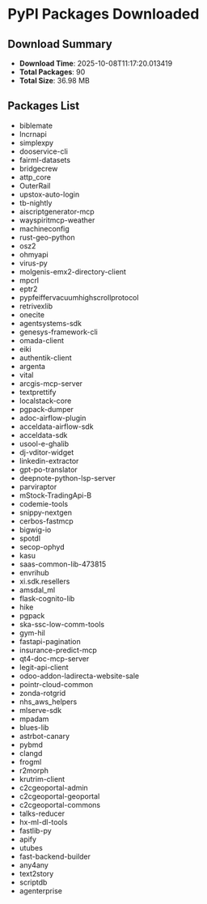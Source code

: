 # PyPI Packages Downloaded

## Download Summary
- **Download Time**: 2025-10-08T11:17:20.013419
- **Total Packages**: 90
- **Total Size**: 36.98 MB

## Packages List
- biblemate
- lncrnapi
- simplexpy
- dooservice-cli
- fairml-datasets
- bridgecrew
- attp_core
- OuterRail
- upstox-auto-login
- tb-nightly
- aiscriptgenerator-mcp
- wayspiritmcp-weather
- machineconfig
- rust-geo-python
- osz2
- ohmyapi
- virus-py
- molgenis-emx2-directory-client
- mpcrl
- eptr2
- pypfeiffervacuumhighscrollprotocol
- retrivexlib
- onecite
- agentsystems-sdk
- genesys-framework-cli
- omada-client
- eiki
- authentik-client
- argenta
- vital
- arcgis-mcp-server
- textprettify
- localstack-core
- pgpack-dumper
- adoc-airflow-plugin
- acceldata-airflow-sdk
- acceldata-sdk
- usool-e-ghalib
- dj-vditor-widget
- linkedin-extractor
- gpt-po-translator
- deepnote-python-lsp-server
- parviraptor
- mStock-TradingApi-B
- codemie-tools
- snippy-nextgen
- cerbos-fastmcp
- bigwig-io
- spotdl
- secop-ophyd
- kasu
- saas-common-lib-473815
- envrihub
- xi.sdk.resellers
- amsdal_ml
- flask-cognito-lib
- hike
- pgpack
- ska-ssc-low-comm-tools
- gym-hil
- fastapi-pagination
- insurance-predict-mcp
- qt4-doc-mcp-server
- legit-api-client
- odoo-addon-ladirecta-website-sale
- pointr-cloud-common
- zonda-rotgrid
- nhs_aws_helpers
- mlserve-sdk
- mpadam
- blues-lib
- astrbot-canary
- pybmd
- clangd
- frogml
- r2morph
- krutrim-client
- c2cgeoportal-admin
- c2cgeoportal-geoportal
- c2cgeoportal-commons
- talks-reducer
- hx-ml-dl-tools
- fastlib-py
- apify
- utubes
- fast-backend-builder
- any4any
- text2story
- scriptdb
- agenterprise
